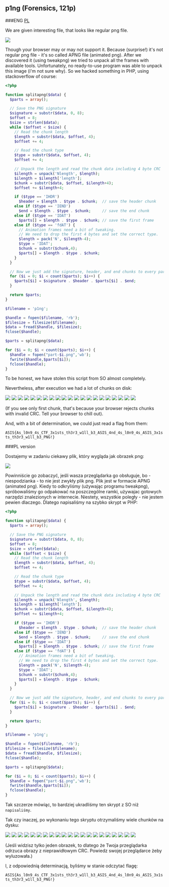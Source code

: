 ## p1ng (Forensics, 121p)

###ENG
[PL](#pl-version)

We are given interesting file, that looks like regular png file.

![](p1ng.png)

Though your browser may or may not support it. Because (surprise!) it's not regular png file - it's so called APNG file (animated png). After we discovered it (using tweakpng) we tried to unpack all the frames with available tools. Unfortunately, no ready-to-use program was able to unpack this image (i'm not sure why). So we hacked something in PHP, using stackoverflow of course:

```php
<?php

function splitapng($data) {
  $parts = array();

  // Save the PNG signature   
  $signature = substr($data, 0, 8);
  $offset = 8;
  $size = strlen($data);
  while ($offset < $size) {
    // Read the chunk length
    $length = substr($data, $offset, 4);
    $offset += 4;

    // Read the chunk type
    $type = substr($data, $offset, 4);
    $offset += 4;

    // Unpack the length and read the chunk data including 4 byte CRC
    $ilength = unpack('Nlength', $length);
    $ilength = $ilength['length'];
    $chunk = substr($data, $offset, $ilength+4); 
    $offset += $ilength+4;

    if ($type == 'IHDR')
      $header = $length . $type . $chunk;  // save the header chunk
    else if ($type == 'IEND')
      $end = $length . $type . $chunk;     // save the end chunk
    else if ($type == 'IDAT') 
      $parts[] = $length . $type . $chunk; // save the first frame
    else if ($type == 'fdAT') {
      // Animation frames need a bit of tweaking.
      // We need to drop the first 4 bytes and set the correct type.
      $length = pack('N', $ilength-4);
      $type = 'IDAT';
      $chunk = substr($chunk,4);
      $parts[] = $length . $type . $chunk;
    }
  }

  // Now we just add the signature, header, and end chunks to every part.
  for ($i = 0; $i < count($parts); $i++) {
    $parts[$i] = $signature . $header . $parts[$i] . $end;
  }

  return $parts;
}

$filename = 'p1ng';

$handle = fopen($filename, 'rb');
$filesize = filesize($filename);
$data = fread($handle, $filesize);
fclose($handle);

$parts = splitapng($data);

for ($i = 0; $i < count($parts); $i++) {
  $handle = fopen("part-$i.png",'wb');
  fwrite($handle,$parts[$i]);
  fclose($handle);
}
```

To be honest, we have stolen this script from SO almost completely.

Nevertheless, after execution we had a lot of chunks on disk:

![](./part-0.png)
![](./part-1.png)
![](./part-2.png)
![](./part-3.png)
![](./part-4.png)
![](./part-5.png)
![](./part-6.png)
![](./part-7.png)
![](./part-8.png)
![](./part-9.png)
![](./part-10.png)
![](./part-11.png)
![](./part-12.png)
![](./part-13.png)
![](./part-14.png)
![](./part-15.png)
![](./part-16.png)
![](./part-17.png)
![](./part-18.png)
![](./part-19.png)
![](./part-20.png)

(If you see only first chunk, that's because your browser rejects chunks with invalid CRC. Tell your browser to chill out).

And, with a bit of determination, we could just read a flag from them:

`ASIS{As_l0n9_4s_CTF_3x1sts_th3r3_w1ll_b3_ASIS_4nd_4s_l0n9_4s_ASIS_3x1sts_th3r3_w1ll_b3_PNG!}`

###PL version

Dostajemy w zadaniu ciekawy plik, który wygląda jak obrazek png:

![](p1ng.png)

Powinniście go zobaczyć, jeśli wasza przeglądarka go obsługuje, bo - niespodzianka - to nie jest zwykły plik png. Plik jest w formacie APNG (animated png). Kiedy to odkryliśmy (używając programu tweakpng), spróbowaliśmy go odpakować na poszczególne ramki, używajac gotowych narzędzi znalezionych w internecie. Niestety, wszystkie poległy - nie jestem pewien dlaczego. Dlatego napisaliśmy na szybko skrypt w PHP:

```php
<?php

function splitapng($data) {
  $parts = array();

  // Save the PNG signature   
  $signature = substr($data, 0, 8);
  $offset = 8;
  $size = strlen($data);
  while ($offset < $size) {
    // Read the chunk length
    $length = substr($data, $offset, 4);
    $offset += 4;

    // Read the chunk type
    $type = substr($data, $offset, 4);
    $offset += 4;

    // Unpack the length and read the chunk data including 4 byte CRC
    $ilength = unpack('Nlength', $length);
    $ilength = $ilength['length'];
    $chunk = substr($data, $offset, $ilength+4); 
    $offset += $ilength+4;

    if ($type == 'IHDR')
      $header = $length . $type . $chunk;  // save the header chunk
    else if ($type == 'IEND')
      $end = $length . $type . $chunk;     // save the end chunk
    else if ($type == 'IDAT') 
      $parts[] = $length . $type . $chunk; // save the first frame
    else if ($type == 'fdAT') {
      // Animation frames need a bit of tweaking.
      // We need to drop the first 4 bytes and set the correct type.
      $length = pack('N', $ilength-4);
      $type = 'IDAT';
      $chunk = substr($chunk,4);
      $parts[] = $length . $type . $chunk;
    }
  }

  // Now we just add the signature, header, and end chunks to every part.
  for ($i = 0; $i < count($parts); $i++) {
    $parts[$i] = $signature . $header . $parts[$i] . $end;
  }

  return $parts;
}

$filename = 'p1ng';

$handle = fopen($filename, 'rb');
$filesize = filesize($filename);
$data = fread($handle, $filesize);
fclose($handle);

$parts = splitapng($data);

for ($i = 0; $i < count($parts); $i++) {
  $handle = fopen("part-$i.png",'wb');
  fwrite($handle,$parts[$i]);
  fclose($handle);
}
```

Tak szczerze mówiąc, to bardziej ukradliśmy ten skrypt z SO niż `napisaliśmy`.

Tak czy inaczej, po wykonaniu tego skryptu otrzymaliśmy wiele chunków na dysku:

![](./part-0.png)
![](./part-1.png)
![](./part-2.png)
![](./part-3.png)
![](./part-4.png)
![](./part-5.png)
![](./part-6.png)
![](./part-7.png)
![](./part-8.png)
![](./part-9.png)
![](./part-10.png)
![](./part-11.png)
![](./part-12.png)
![](./part-13.png)
![](./part-14.png)
![](./part-15.png)
![](./part-16.png)
![](./part-17.png)
![](./part-18.png)
![](./part-19.png)
![](./part-20.png)

(Jeśli widzisz tylko jeden obrazek, to dlatego że Twoja przeglądarka odrzuca obrazy z nieprawidłowym CRC. Powiedz swojej przeglądarce żeby wyluzowała.)

I, z odpowiednią determinacją, byliśmy w stanie odczytać flagę:

`ASIS{As_l0n9_4s_CTF_3x1sts_th3r3_w1ll_b3_ASIS_4nd_4s_l0n9_4s_ASIS_3x1sts_th3r3_w1ll_b3_PNG!}`

